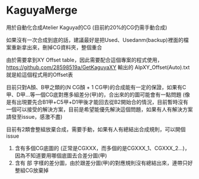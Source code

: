 # KaguyaMerge
用於自動化合成Atelier Kaguya的CG (目前約20%的CG仍需手動合成)

如果沒有一次合成到底的話，建議最好是把Used、Usedanm(backup)裡面的檔案重新拿出來，刪掉CG資料夾，整個重合

由於需要拿到XY Offset table，因此需要配合這個專案的程式使用，https://github.com/28598519a/GetKaguyaXY
輸出的 AlpXY_Offset(Auto).txt 就是給這個程式用的Offset表

目前只對A顏、B甲之類的(N CG顏 + 1 CG甲)的合成能有一定的保證，如果有C甲、D甲...等一個CG底對應多組差分(甲)的，合出來的的圖可能會有一點問題 (像是有出現要先合B1甲+C5甲+D1甲後才能回去從B2開始合的情況，目前暫時沒有一個可以接受的解決方案，目前是希望能優先解決這個問題，如果有人有解決方案請發至issue，感激不盡)

目前有2類會整組放棄合成，需要手動，如果有人有總結出合成規則，可以開個issue
1. 含有多個CG底圖的 (正常是CGXXX，而多個的是CGXXX_1、CGXXX_2...)，因為不知道要用哪個底圖去合差分圖(甲)
2. 含有 部 字樣的差分圖，由於跟差分圖(甲)的對應規則沒有總結出來，連帶只好整組CG放棄掉
